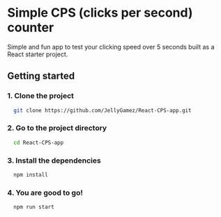 # Simple CPS (clicks per second) counter
Simple and fun app to test your clicking speed over 5 seconds built as a React starter project.

## Getting started

### 1. Clone the project

```bash
  git clone https://github.com/JellyGamez/React-CPS-app.git
```

### 2. Go to the project directory

```bash
  cd React-CPS-app
```
### 3.  Install the dependencies

```bash
  npm install
```

### 4. You are good to go!

```bash
  npm run start
```
